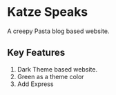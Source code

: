 # Katze Speaks
A creepy Pasta blog based website.

## Key Features
1. Dark Theme based website.
2. Green as a theme color
3. Add Express
